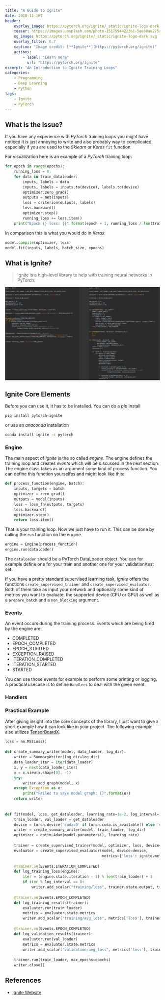 ```yaml
---
title: "A Guide to Ignite"
date: 2018-11-16T
header:
    overlay_image: https://pytorch.org/ignite/_static/ignite-logo-dark.svg
    teaser: https://images.unsplash.com/photo-1517594422361-5eeb8ae275a9?ixlib=rb-0.3.5&ixid=eyJhcHBfaWQiOjEyMDd9&s=2de90538a97aac2a9fa7de03d28b8949&auto=format&fit=crop&w=1500&q=80
    og_image: https://pytorch.org/ignite/_static/ignite-logo-dark.svg
    overlay_filter: 0.7
    caption: "Image credit: [**Ignite**](https://pytorch.org/ignite)"
    actions:
        - label: "Learn more"
          url: "https://pytorch.org/ignite"
excerpt: "An Introduction to Ignite Training Loops"
categories:
    - Programming
    - Deep Learning
    - Python
tags:
    - Ignite
    - PyTorch
---
```


## What is the Issue?

If you have any experience with *PyTorch* training loops you might have noticed it is just annoying to write and also probably way to complicated, especially if you are used to the *Sklearn* or *Keras* `fit` function.

For visualization here is an example of a *PyTorch* training loop:

```python
for epoch in range(epochs):
    running_loss = 0.
    for data in train_dataloader:
        inputs, labels = data
        inputs, labels = inputs.to(device), labels.to(device)
        optimizer.zero_grad()
        outputs = net(inputs)
        loss = criterion(outputs, labels)
        loss.backward()
        optimizer.step()
        running_loss += loss.item()
    print("Epoch {} loss: {}".format(epoch + 1, running_loss / len(train_dataloader)))
```

In comparison this is what you would do in *Keras*:

```python
model.compile(optimizer, loss)
model.fit(inputs, labels, batch_size, epochs)
```

## What is Ignite? 

> Ignite is a high-level library to help with training neural networks in PyTorch.

[![ignite vs pytorch](https://raw.githubusercontent.com/pytorch/ignite/master/assets/ignite_vs_bare_pytorch.png)](https://pytorch.org/ignite)

## Ignite Core Elements

Before you can use it, it has to be installed. You can do a *pip* install

```sh
pip install pytorch-ignite
```

or use an *anaconda* installation

```sh
conda install ignite -c pytorch
```

### Engine

The main aspect of *Ignite* is the so called *engine*. The engine defines the training loop and creates *events* which will be discussed in the next section. The engine class takes as an argument some kind of
process function. You can define this function yourselfes and might look like this:

```python
def process_function(engine, batch):
    inputs, targets = batch
    optimizer = zero_grad()
    outputs = model(inputs)
    loss = loss_fn(outputs, targets)
    loss.backward()
    optimizer.step()
    return loss.item()
```

That is your training loop. Now we just have to run it.
This can be done by calling the `run` function on the engine.

```python
engine = Engine(process_function)
engine.run(dataloader)
```

The `dataloader` should be a PyTorch DataLoader object. You can for example define one for your train and another one for your validation/test set.

If you have a pretty standard supervised learning task, *Ignite* offers the functions `create_supervised_trainer` and `create_supervised_evaluator`. Both of them take as input your
network and optionally some kind of metrics you want to evaluate, the supported device (CPU or GPU) as well as a `prepare_batch` and a `non_blocking` argument.  


### Events

An event occurs during the training process. Events which are being fired by the engine are:

- COMPLETED
- EPOCH_COMPLETED
- EPOCH_STARTED
- EXCEPTION_RAISED
- ITERATION_COMPLETED
- ITERATION_STARTED
- STARTED

You can use those events for example to perform some printing or logging. A practical usecase is to define
`Handlers` to deal with the given event.

### Handlers

### Practical Example

After giving insight into the core concepts of the library, I just want to give a short example how it can look like in your project. The following example also utilizes [TensorBoardX](https://github.com/lanpa/tensorboardX).

```python
loss = nn.MSELoss()

def create_summary_writer(model, data_loader, log_dir):
    writer = SummaryWriter(log_dir=log_dir)
    data_loader_iter = iter(data_loader)
    x, y = next(data_loader_iter)
    x = x.view(x.shape[0], -1)
    try:
        writer.add_graph(model, x)
    except Exception as e:
        print("Failed to save model graph: {}".format(e))
    return writer


def fit(model, loss, get_dataloader, learning_rate=1e-2, log_interval=10, log_dir="board"):
    train_loader, val_loader = get_dataloader
    device = torch.device('cuda:0' if torch.cuda.is_available() else 'cpu')
    writer = create_summary_writer(model, train_loader, log_dir)
    optimizer = optim.Adam(model.parameters(), learning_rate)

    trainer = create_supervised_trainer(model, optimizer, loss, device=device)
    evaluator = create_supervised_evaluator(model, device=device,
                                            metrics={'loss': ignite.metrics.Loss(loss)})
    
    @trainer.on(Events.ITERATION_COMPLETED)
    def log_training_loss(engine):
        iter = (engine.state.iteration - 1) % len(train_loader) + 1
        if iter % log_interval == 0:
            writer.add_scalar("training/loss", trainer.state.output, trainer.state.iteration)
    
    @trainer.on(Events.EPOCH_COMPLETED)
    def log_training_results(trainer):
        evaluator.run(train_loader)
        metrics = evaluator.state.metrics
        writer.add_scalar("training/avg_loss", metrics['loss'], trainer.state.epoch)

    @trainer.on(Events.EPOCH_COMPLETED)
    def log_validation_results(trainer):
        evaluator.run(val_loader)
        metrics = evaluator.state.metrics
        writer.add_scalar("validation/avg_loss", metrics['loss'], trainer.state.epoch)

    trainer.run(train_loader, max_epochs=epochs)
    writer.close()
```

## References

* [Ignite Website](https://pytorch.org/ignite/)